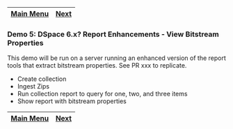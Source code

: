 [Main Menu](../README.md)    | [Next](../demo6/README.md)
------------------ | -----------------

### Demo 5: DSpace 6.x? Report Enhancements - View Bitstream Properties

This demo will be run on a server running an enhanced version of the report tools that extract bitstream properties. See PR xxx to replicate.

- Create collection
- Ingest Zips
- Run collection report to query for one, two, and three items
- Show report with bitstream properties

[Main Menu](../README.md)    | [Next](../demo6/README.md)
------------------ | -----------------
